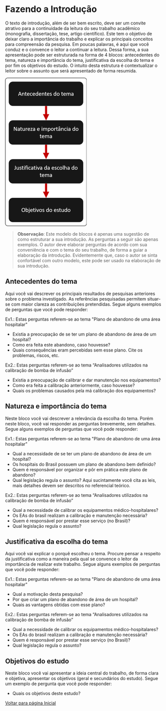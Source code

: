 # Fazendo a Introdução

O texto de introdução, além de ser bem escrito, deve ser um convite atrativo para a continuidade da leitura do seu trabalho acadêmico (monografia, dissertação, tese, artigo científico). Este tem o objetivo de deixar claro a importância do trabalho e explicar os principais conceitos para compreensão da pesquisa. Em poucas palavras, é aqui que você conduz e o convence o leitor a continuar a leitura.
Dessa forma, a sua apresentação pode ser estruturada na forma de 4 blocos: antecedentes do tema, natureza e importância do tema, justificativa da escolha do tema e por fim os objetivos do estudo. O intuito desta estrutura é contextualizar o leitor sobre o assunto que será apresentado de forma resumida.

![Blocos da Introdução](img/introducao-blocos.png)

> **Observação**: Este modelo de blocos é apenas uma sugestão de como estruturar a sua introdução. As perguntas a seguir são apenas exemplos. O autor deve elaborar perguntas de acordo com sua conveniência e com o tema do seu trabalho, de forma a guiar a elaboração da introdução. Evidentemente que, caso o autor se sinta confortável com outro modelo, este pode ser usado na elaboração de sua introdução.

## Antecedentes do tema

Aqui você vai descrever os principais resultados de pesquisas anteriores sobre o problema investigado. As referências pesquisadas permitem situar-se com maior clareza as contribuições pretendidas. Segue alguns exemplos de perguntas que você pode responder:

Ex1.: Estas perguntas referem-se ao tema "Plano de abandono de uma área hospitalar"

* Existia a preocupação de se ter um plano de abandono de área de um hospital?
* Como era feita este abandono, caso houvesse?
* Quais consequências eram percebidas sem esse plano.  Cite os problemas, riscos, etc.

Ex2.: Estas perguntas referem-se ao tema “Analisadores utilizados na calibração de bomba de infusão”

* Existia a preocupação de calibrar e dar manutenção nos equipamentos?
* Como era feita a calibração anteriormente, caso houvesse?
* Quais os problemas causados pela má calibração dos equipamentos?

## Natureza e importância do tema

Neste bloco você vai descrever a relevância da escolha do tema. Porém neste bloco, você vai responder as perguntas brevemente, sem detalhes. Segue alguns exemplos de perguntas que você pode responder:

Ex1.: Estas perguntas referem-se ao tema "Plano de abandono de uma área hospitalar"

* Qual a necessidade de se ter um plano de abandono de área de um hospital?
* Os hospitais do Brasil possuem um plano de abandono bem definido?
* Quem é responsável por organizar e pôr em prática este plano de abandono?
* Qual legislação regula o assunto? Aqui sucintamente você cita as leis, mais detalhes devem ser descritos no referencial teórico.

Ex2.: Estas perguntas referem-se ao tema “Analisadores utilizados na calibração de bomba de infusão”

* Qual a necessidade de calibrar os equipamentos médico-hospitalares?
* Os EAs do brasil realizam a calibração e manutenção necessária?
* Quem é responsável por prestar esse serviço (no Brasil)?
* Qual legislação regula o assunto?

## Justificativa da escolha do tema

Aqui você vai explicar o porquê escolheu o tema. Procure pensar a respeito da justificativa como a maneira pela qual se convence o leitor da importância de realizar este trabalho. Segue alguns exemplos de perguntas que você pode responder:

Ex1.: Estas perguntas referem-se ao tema "Plano de abandono de uma área hospitalar"

* Qual a motivação desta pesquisa?
* Por que criar um plano de abandono de área de um hospital?
* Quais as vantagens obtidas com esse plano?

Ex2.: Estas perguntas referem-se ao tema “Analisadores utilizados na calibração de bomba de infusão”

* Qual a necessidade de calibrar os equipamentos médico-hospitalares?
* Os EAs do brasil realizam a calibração e manutenção necessária?
* Quem é responsável por prestar esse serviço (no Brasil)?
* Qual legislação regula o assunto?

## Objetivos do estudo

Neste bloco você vai apresentar a ideia central do trabalho, de forma clara e objetiva, apresentar os objetivos (geral e secundários do estudo). Segue um exemplo de pergunta que você pode responder:

* Quais os objetivos deste estudo?

[Voltar para página Inicial](index.md)
